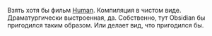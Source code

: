Взять хотя бы фильм [Human](https://www.kinopoisk.ru/film/807917/). Компиляция в чистом виде. Драматургически выстроенная, да.
Собственно, тут Obsidian бы пригодился таким образом. Или делает вид, что пригодился бы.